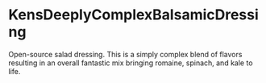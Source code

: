 # KensDeeplyComplexBalsamicDressing
Open-source salad dressing. This is a simply complex blend of flavors resulting in an overall fantastic mix bringing romaine, spinach, and kale to life.
